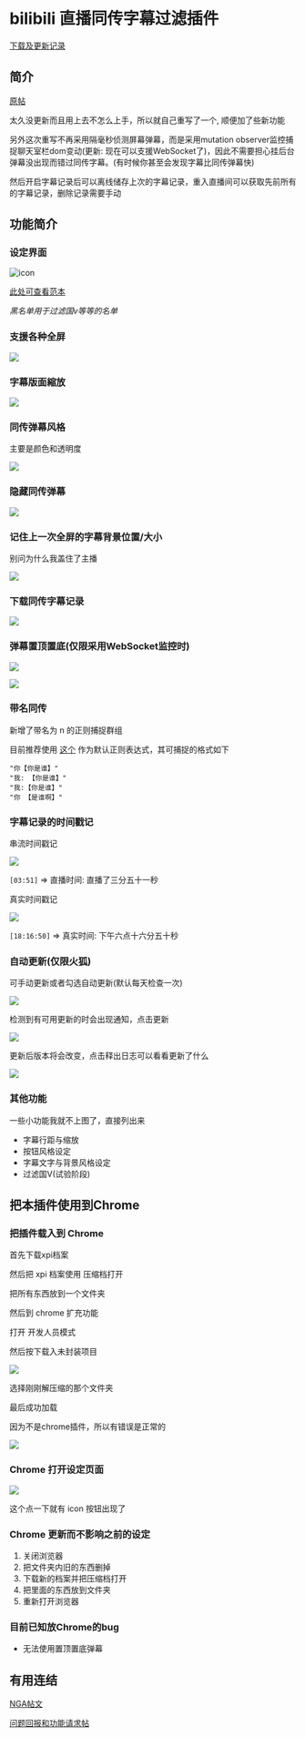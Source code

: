 # bilibili 直播同传字幕过滤插件

[下载及更新记录](https://github.com/eric2788/bilibili-jimaku-filter/releases)

## 简介

[原帖](https://ngabbs.com/read.php?tid=17690584)

太久没更新而且用上去不怎么上手，所以就自己重写了一个, 顺便加了些新功能

另外这次重写不再采用隔毫秒侦测屏幕弹幕，而是采用mutation observer监控捕捉聊天室栏dom变动(更新: 现在可以支援WebSocket了)，因此不需要担心挂后台弹幕没出现而错过同传字幕。(有时候你甚至会发现字幕比同传弹幕快)

然后开启字幕记录后可以离线储存上次的字幕记录，重入直播间可以获取先前所有的字幕记录，删除记录需要手动

## 功能简介

### 设定界面

![icon](https://github.com/eric2788/bilibili-jimaku-filter/raw/web/assets/icon.png)

[此处可查看范本](https://eric2788.github.io/bilibili-jimaku-filter/)

*黑名单用于过滤国v等等的名单*

### 支援各种全屏

![](https://github.com/eric2788/bilibili-jimaku-filter/raw/web/assets/screen-show.gif)


### 字幕版面縮放

![](https://github.com/eric2788/bilibili-jimaku-filter/raw/web/assets/sub-resize.gif)

### 同传弹幕风格

主要是颜色和透明度

![](https://github.com/eric2788/bilibili-jimaku-filter/raw/web/assets/jimaku-style-change.gif)

### 隐藏同传弹幕

![](https://github.com/eric2788/bilibili-jimaku-filter/raw/web/assets/hide-jimaku.gif)

### 记住上一次全屏的字幕背景位置/大小 

别问为什么我盖住了主播 

![](https://github.com/eric2788/bilibili-jimaku-filter/raw/web/assets/hide-jimaku.gif)

### 下载同传字幕记录

![](https://github.com/eric2788/bilibili-jimaku-filter/raw/web/assets/download-log.gif)

### 弹幕置顶置底(仅限采用WebSocket监控时)

![](https://raw.githubusercontent.com/eric2788/bilibili-jimaku-filter/web/assets/ws-top.png)

![](https://raw.githubusercontent.com/eric2788/bilibili-jimaku-filter/web/assets/ws-top-2.png)

### 带名同传

新增了带名为 n 的正则捕捉群组

目前推荐使用 [这个](https://github.com/eric2788/bilibili-jimaku-filter/issues/1) 作为默认正则表达式，其可捕捉的格式如下

    "你【你是谁】"
    "我: 【你是谁】"
    "我:【你是谁】"
    "你 【是谁啊】"

### 字幕记录的时间戳记

串流时间戳记

![](https://raw.githubusercontent.com/eric2788/bilibili-jimaku-filter/web/assets/stream-ts.png)

`[03:51]` => 直播时间: 直播了三分五十一秒

真实时间戳记

![](https://raw.githubusercontent.com/eric2788/bilibili-jimaku-filter/web/assets/real-ts.png)

`[18:16:50]` => 真实时间: 下午六点十六分五十秒

### 自动更新(仅限火狐)

可手动更新或者勾选自动更新(默认每天检查一次)

![](https://raw.githubusercontent.com/eric2788/bilibili-jimaku-filter/web/assets/auto-update.png)

检测到有可用更新的时会出现通知，点击更新

![](https://raw.githubusercontent.com/eric2788/bilibili-jimaku-filter/web/assets/auto-update-2.png)

更新后版本将会改变，点击释出日志可以看看更新了什么

![](https://raw.githubusercontent.com/eric2788/bilibili-jimaku-filter/web/assets/auto-update-3.png)

### 其他功能

一些小功能我就不上图了，直接列出来

- 字幕行距与缩放
- 按钮风格设定
- 字幕文字与背景风格设定
- 过滤国V(试验阶段)

## 把本插件使用到Chrome

### 把插件载入到 Chrome

首先下载xpi档案

然后把 xpi 档案使用 压缩档打开

把所有东西放到一个文件夹

然后到 chrome 扩充功能

打开 开发人员模式

然后按下载入未封装项目

![](https://raw.githubusercontent.com/eric2788/bilibili-jimaku-filter/web/assets/to-chrome.png)

选择刚刚解压缩的那个文件夹

最后成功加载

因为不是chrome插件，所以有错误是正常的

![](https://raw.githubusercontent.com/eric2788/bilibili-jimaku-filter/web/assets/to-chrome-2.png)

### Chrome 打开设定页面

![](https://raw.githubusercontent.com/eric2788/bilibili-jimaku-filter/web/assets/icon-see.png)

这个点一下就有 icon 按钮出现了

### Chrome 更新而不影响之前的设定

1. 关闭浏览器
2. 把文件夹内旧的东西删掉
3. 下载新的档案并把压缩档打开
4. 把里面的东西放到文件夹
5. 重新打开浏览器

### 目前已知放Chrome的bug

- 无法使用置顶置底弹幕

## 有用连结

[NGA帖文](https://ngabbs.com/read.php?tid=24434809)

[问题回报和功能请求帖](https://github.com/eric2788/bilibili-jimaku-filter/issues)
